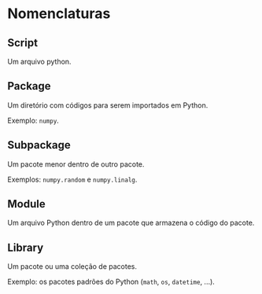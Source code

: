 # Nomenclaturas

## Script
Um arquivo python.

## Package
Um diretório com códigos para serem importados em Python.

Exemplo: `numpy`.

## Subpackage
Um pacote menor dentro de outro pacote.

Exemplos: `numpy.random` e `numpy.linalg`.

## Module
Um arquivo Python dentro de um pacote que armazena o código do pacote.

## Library
Um pacote ou uma coleção de pacotes.

Exemplo: os pacotes padrões do Python (`math`, `os`, `datetime`, ...).